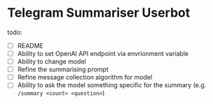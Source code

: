 # Telegram Summariser Userbot
todo:
- [ ] README
- [ ] Ability to set OpenAI API endpoint via envrionment variable
- [ ] Ability to change model
- [ ] Refine the summarising prompt
- [ ] Refine message collection algorithm for model
- [ ] Ability to ask the model something specific for the summary (e.g. `/summary <count> <question>`)
